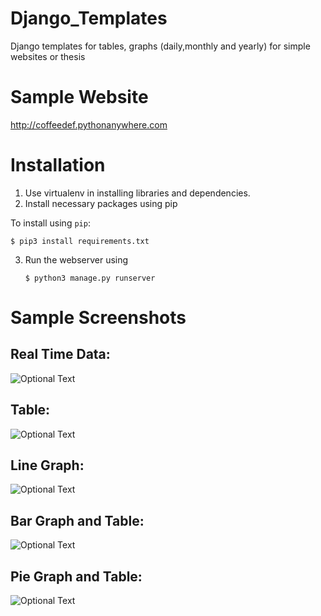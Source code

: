 # Django_Templates
Django templates for tables, graphs (daily,monthly and yearly) for simple websites or thesis


Sample Website
===============

http://coffeedef.pythonanywhere.com

Installation
=============
1. Use virtualenv in installing libraries and dependencies.
2. Install necessary packages using pip

To install using `pip`:

    $ pip3 install requirements.txt
    
3. Run the webserver using 

    `$ python3 manage.py runserver`

Sample Screenshots
==================

## Real Time Data:


![Optional Text](../master/ReadmeImages/1.png)

## Table:
![Optional Text](../master/ReadmeImages/2.png)

## Line Graph:
![Optional Text](../master/ReadmeImages/3.png)

## Bar Graph and Table:
![Optional Text](../master/ReadmeImages/4.png)

## Pie Graph and Table:
![Optional Text](../master/ReadmeImages/5.png)
